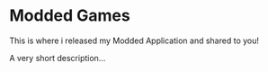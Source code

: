 # Modded Games
This is where i released my Modded Application and shared to you!

A very short description...
